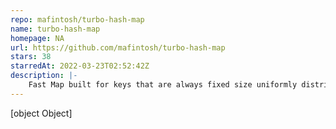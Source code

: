 ```yaml
---
repo: mafintosh/turbo-hash-map
name: turbo-hash-map
homepage: NA
url: https://github.com/mafintosh/turbo-hash-map
stars: 38
starredAt: 2022-03-23T02:52:42Z
description: |-
    Fast Map built for keys that are always fixed size uniformly distributed buffers.
---
```


[object Object]
